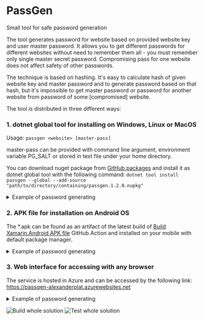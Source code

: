 # PassGen
Small tool for safe password generation

The tool generates password for website based on provided website key and user master password. It allows you to get different passwords for different websites without need to remember them all - you must remember only single master secret password. Compromising pass for one website does not affect safety of other passwords.

The technique is based on hashing. It's easy to calculate hash of given website key and master password and to generate password based on that hash, but it's impossible to get master password or password for another website from password of some [compromised] website.

The tool is distributed in three different ways:

### 1. dotnet global tool for installing on Windows, Linux or MacOS

Usage: `passgen <website> [master-pass]`

master-pass can be provided with command line argument, environment variable PG_SALT or stored in text file under your home directory.

You can download nuget package from [GitHub packages](https://github.com/SpinDOS/PassGen/packages) and install it as dotnet global tool with the following command: `dotnet tool install passgen --global --add-source "path/to/directory/containing/passgen.1.2.0.nupkg"`

<details>
<summary>Example of password generating</summary>

```
> passgen example.com password1234
> p8075f5b4#7G
```
</details>

### 2. APK file for installation on Android OS

The *.apk can be found as an artifact of the latest build of [Build Xamarin.Android APK file](https://github.com/SpinDOS/PassGen/actions?query=workflow%3A%22Build+Xamarin.Android+APK+file%22) GitHub Action and installed on your mobile with default package manager.

<details>
<summary>Example of password generating</summary>
<p>

![Screenshot of Android interface](https://user-images.githubusercontent.com/20726264/102559956-273c9380-40e2-11eb-81f7-825e6b83301a.png)

</p>
</details>

### 3. Web interface for accessing with any browser

The service is hosted in Azure and can be accessed by the following link: https://passgen-alexanderplat.azurewebsites.net

<details>
<summary>Example of password generating</summary>
<p>

![Screenshot of web interface](https://user-images.githubusercontent.com/20726264/102559176-476b5300-40e0-11eb-950d-095dc462939c.png)

</p>
</details>


![Build whole solution](https://github.com/SpinDOS/PassGen/workflows/Build%20whole%20solution/badge.svg)
![Test whole solution](https://github.com/SpinDOS/PassGen/workflows/Test%20whole%20solution/badge.svg)
